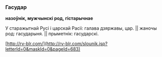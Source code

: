 ### Гасудар
**назоўнік, мужчынскі род, гістарычнае**

У старажытнай Русі і царскай Расіі: галава дзяржавы, цар. || жаночы род: гасударыня. || прыметнік: гасударскі.

<a rel="author">[http://rv-blr.com/](http://rv-blr.com/slounik.jsp?letterId=0&maskId=0&pageId=683)</a>

